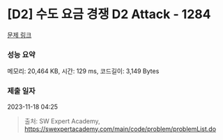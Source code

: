 # [D2] 수도 요금 경쟁 D2 Attack - 1284 

[문제 링크](https://swexpertacademy.com/main/code/problem/problemDetail.do?contestProbId=AV189xUaI8UCFAZN) 

### 성능 요약

메모리: 20,464 KB, 시간: 129 ms, 코드길이: 3,149 Bytes

### 제출 일자

2023-11-18 04:25



> 출처: SW Expert Academy, https://swexpertacademy.com/main/code/problem/problemList.do